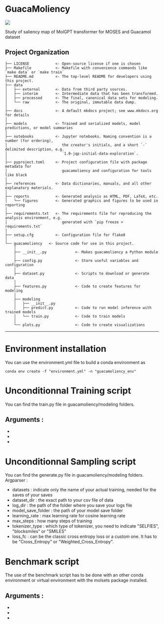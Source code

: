 # GuacaMoliency

<a target="_blank" href="https://cookiecutter-data-science.drivendata.org/">
    <img src="https://img.shields.io/badge/CCDS-Project%20template-328F97?logo=cookiecutter" />
</a>

Study of saliency map of MolGPT transformer for MOSES and Guacamol dataset

## Project Organization

```
├── LICENSE            <- Open-source license if one is chosen
├── Makefile           <- Makefile with convenience commands like `make data` or `make train`
├── README.md          <- The top-level README for developers using this project.
├── data
│   ├── external       <- Data from third party sources.
│   ├── interim        <- Intermediate data that has been transformed.
│   ├── processed      <- The final, canonical data sets for modeling.
│   └── raw            <- The original, immutable data dump.
│
├── docs               <- A default mkdocs project; see www.mkdocs.org for details
│
├── models             <- Trained and serialized models, model predictions, or model summaries
│
├── notebooks          <- Jupyter notebooks. Naming convention is a number (for ordering),
│                         the creator's initials, and a short `-` delimited description, e.g.
│                         `1.0-jqp-initial-data-exploration`.
│
├── pyproject.toml     <- Project configuration file with package metadata for 
│                         guacamoliency and configuration for tools like black
│
├── references         <- Data dictionaries, manuals, and all other explanatory materials.
│
├── reports            <- Generated analysis as HTML, PDF, LaTeX, etc.
│   └── figures        <- Generated graphics and figures to be used in reporting
│
├── requirements.txt   <- The requirements file for reproducing the analysis environment, e.g.
│                         generated with `pip freeze > requirements.txt`
│
├── setup.cfg          <- Configuration file for flake8
│
└── guacamoliency   <- Source code for use in this project.
    │
    ├── __init__.py             <- Makes guacamoliency a Python module
    │
    ├── config.py               <- Store useful variables and configuration
    │
    ├── dataset.py              <- Scripts to download or generate data
    │
    ├── features.py             <- Code to create features for modeling
    │
    ├── modeling                
    │   ├── __init__.py 
    │   ├── predict.py          <- Code to run model inference with trained models          
    │   └── train.py            <- Code to train models
    │
    └── plots.py                <- Code to create visualizations
```

--------

# Environment installation

You can use the environment.yml file to build a conda environment as 

` conda env create -f "environment.yml" -n "guacamoliency_env" `

# Unconditionnal Training script

You can find the train.py file in guacamoliency/modeling folders.

Arguments : 
- 
- 
- 
- 
# Unconditionnal Sampling script
You can find the generate.py file in guacamoliency/modeling folders.
Argparser : 
- datasets : indicate only the name of your actual training, needed for the saves of your saves
- dataset_dir : the exact path to your csv file of data 
- log_dir : the path of the folder where you save your logs file
- model_save_folder : the path of your model save folder
- learning_rate : max learning rate for cosine learning rate
- max_steps : how many steps of training
- tokenizer_type : which type of tokenizer, you need to indicate "SELFIES", "blocksmiles" or "SMILES"
- loss_fc : can be the classic cross entropy loss or a custom one. It has to be "Cross_Entropy"  or "Weighted_Cross_Entropy". 

# Benchmark script
The use of the benchmark script has to be done with an other conda environment or virtual environment with the molsets package installed.

Arguments : 
- 
- 
- 
- 